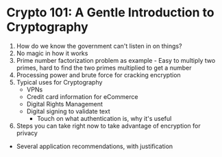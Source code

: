 # Crypto 101: A Gentle Introduction to Cryptography

1. How do we know the government can't listen in on things?
  1. No magic in how it works
  2. Prime number factorization problem as example
    - Easy to multiply two primes, hard to find the two primes multiplied to get a number
  3. Processing power and brute force for cracking encryption
2. Typical uses for Cryptography
   - VPNs
   - Credit card information for eCommerce
   - Digital Rights Management
   - Digital signing to validate text
     - Touch on what authentication is, why it's useful
3. Steps you can take right now to take advantage of encryption for privacy
  - Several application recommendations, with justification
